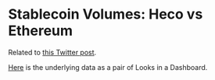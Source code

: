 # Stablecoin Volumes: Heco vs Ethereum

Related to [this Twitter post](https://twitter.com/ChainArgos/status/1749256253996720516).

[Here](https://dashargos.chainargos.com/dashboards/83) is the underlying data as a pair of Looks in a Dashboard.

